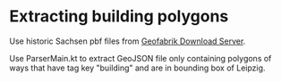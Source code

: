 # Extracting building polygons

Use historic Sachsen pbf files from [Geofabrik Download Server](http://download.geofabrik.de/europe/germany/sachsen.html#).

Use ParserMain.kt to extract GeoJSON file only containing polygons of ways that have tag key "building" and 
are in bounding box of Leipzig.

